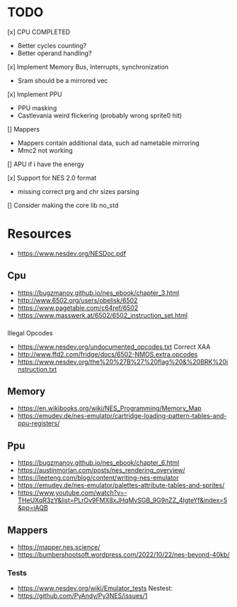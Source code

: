 # TODO
[x] CPU COMPLETED
- Better cycles counting?
- Better operand handling?

[x] Implement Memory Bus, Interrupts, synchronization
- Sram should be a mirrored vec

[x] Implement PPU
- PPU masking
- Castlevania weird flickering (probably wrong sprite0 hit)

[] Mappers
- Mappers contain additional data, such ad nametable mirroring
- Mmc2 not working

[] APU if i have the energy

[x] Support for NES 2.0 format
- missing correct prg and chr sizes parsing

[] Consider making the core lib no_std

# Resources
- https://www.nesdev.org/NESDoc.pdf

## Cpu
- https://bugzmanov.github.io/nes_ebook/chapter_3.html
- http://www.6502.org/users/obelisk/6502
- https://www.pagetable.com/c64ref/6502
- https://www.masswerk.at/6502/6502_instruction_set.html
###
Illegal Opcodes
- https://www.nesdev.org/undocumented_opcodes.txt
Correct XAA
- http://www.ffd2.com/fridge/docs/6502-NMOS.extra.opcodes
- https://www.nesdev.org/the%20%27B%27%20flag%20&%20BRK%20instruction.txt

## Memory
- https://en.wikibooks.org/wiki/NES_Programming/Memory_Map
- https://emudev.de/nes-emulator/cartridge-loading-pattern-tables-and-ppu-registers/

## Ppu
- https://bugzmanov.github.io/nes_ebook/chapter_6.html
- https://austinmorlan.com/posts/nes_rendering_overview/
- https://leeteng.com/blog/content/writing-nes-emulator
- https://emudev.de/nes-emulator/palettes-attribute-tables-and-sprites/
- https://www.youtube.com/watch?v=-THeUXqR3zY&list=PLrOv9FMX8xJHqMvSGB_9G9nZZ_4IgteYf&index=5&pp=iAQB

## Mappers
- https://mapper.nes.science/
- https://bumbershootsoft.wordpress.com/2022/10/22/nes-beyond-40kb/

### Tests
- https://www.nesdev.org/wiki/Emulator_tests
Nestest:
- https://github.com/PyAndy/Py3NES/issues/1